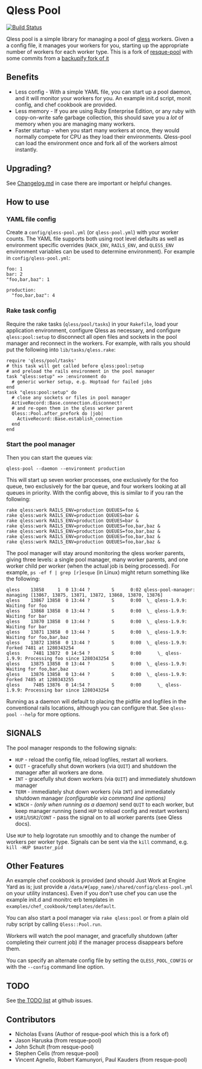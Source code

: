 Qless Pool
===========

[![Build Status](https://secure.travis-ci.org/wr0ngway/qless-pool.png)](http://travis-ci.org/wr0ngway/qless-pool)

Qless pool is a simple library for managing a pool of
[qless](http://github.com/seomoz/qless) workers.  Given a a config file, it
manages your workers for you, starting up the appropriate number of workers for
each worker type.  This is a fork of [resque-pool](https://github.com/nevans/resque-pool) with some commits from a [backupify fork of it](https://github.com/backupify/resque-pool/tree/maintain_count)

Benefits
---------

* Less config - With a simple YAML file, you can start up a pool daemon, and it
  will monitor your workers for you.  An example init.d script, monit config,
  and chef cookbook are provided.
* Less memory - If you are using Ruby Enterprise Edition, or any ruby with
  copy-on-write safe garbage collection, this should save you a *lot* of memory
  when you are managing many workers.
* Faster startup - when you start many workers at once, they would normally
  compete for CPU as they load their environments.  Qless-pool can load the
  environment once and fork all of the workers almost instantly.

Upgrading?
-----------

See
[Changelog.md](https://github.com/wr0ngway/qless-pool/blob/master/Changelog.md)
in case there are important or helpful changes.

How to use
-----------

### YAML file config

Create a `config/qless-pool.yml` (or `qless-pool.yml`) with your worker
counts.  The YAML file supports both using root level defaults as well as
environment specific overrides (`RACK_ENV`, `RAILS_ENV`, and `QLESS_ENV`
environment variables can be used to determine environment).  For example in
`config/qless-pool.yml`:

    foo: 1
    bar: 2
    "foo,bar,baz": 1

    production:
      "foo,bar,baz": 4

### Rake task config

Require the rake tasks (`qless/pool/tasks`) in your `Rakefile`, load your
application environment, configure Qless as necessary, and configure
`qless:pool:setup` to disconnect all open files and sockets in the pool
manager and reconnect in the workers.  For example, with rails you should put
the following into `lib/tasks/qless.rake`:

    require 'qless/pool/tasks'
    # this task will get called before qless:pool:setup
    # and preload the rails environment in the pool manager
    task "qless:setup" => :environment do
      # generic worker setup, e.g. Hoptoad for failed jobs
    end
    task "qless:pool:setup" do
      # close any sockets or files in pool manager
      ActiveRecord::Base.connection.disconnect!
      # and re-open them in the qless worker parent
      Qless::Pool.after_prefork do |job|
        ActiveRecord::Base.establish_connection
      end
    end

### Start the pool manager

Then you can start the queues via:

    qless-pool --daemon --environment production

This will start up seven worker processes, one exclusively for the foo queue,
two exclusively for the bar queue, and four workers looking at all queues in
priority.  With the config above, this is similar to if you ran the following:

    rake qless:work RAILS_ENV=production QUEUES=foo &
    rake qless:work RAILS_ENV=production QUEUES=bar &
    rake qless:work RAILS_ENV=production QUEUES=bar &
    rake qless:work RAILS_ENV=production QUEUES=foo,bar,baz &
    rake qless:work RAILS_ENV=production QUEUES=foo,bar,baz &
    rake qless:work RAILS_ENV=production QUEUES=foo,bar,baz &
    rake qless:work RAILS_ENV=production QUEUES=foo,bar,baz &

The pool manager will stay around monitoring the qless worker parents, giving
three levels: a single pool manager, many worker parents, and one worker child
per worker (when the actual job is being processed).  For example, `ps -ef f |
grep [r]esque` (in Linux) might return something like the following:

    qless    13858     1  0 13:44 ?        S      0:02 qless-pool-manager: managing [13867, 13875, 13871, 13872, 13868, 13870, 13876]
    qless    13867 13858  0 13:44 ?        S      0:00  \_ qless-1.9.9: Waiting for foo
    qless    13868 13858  0 13:44 ?        S      0:00  \_ qless-1.9.9: Waiting for bar
    qless    13870 13858  0 13:44 ?        S      0:00  \_ qless-1.9.9: Waiting for bar
    qless    13871 13858  0 13:44 ?        S      0:00  \_ qless-1.9.9: Waiting for foo,bar,baz
    qless    13872 13858  0 13:44 ?        S      0:00  \_ qless-1.9.9: Forked 7481 at 1280343254
    qless     7481 13872  0 14:54 ?        S      0:00      \_ qless-1.9.9: Processing foo since 1280343254
    qless    13875 13858  0 13:44 ?        S      0:00  \_ qless-1.9.9: Waiting for foo,bar,baz
    qless    13876 13858  0 13:44 ?        S      0:00  \_ qless-1.9.9: Forked 7485 at 1280343255
    qless     7485 13876  0 14:54 ?        S      0:00      \_ qless-1.9.9: Processing bar since 1280343254

Running as a daemon will default to placing the pidfile and logfiles in the
conventional rails locations, although you can configure that.  See
`qless-pool --help` for more options.

SIGNALS
-------

The pool manager responds to the following signals:

* `HUP`   - reload the config file, reload logfiles, restart all workers.
* `QUIT`  - gracefully shut down workers (via `QUIT`) and shutdown the manager
  after all workers are done.
* `INT`   - gracefully shut down workers (via `QUIT`) and immediately shutdown manager
* `TERM`  - immediately shut down workers (via `INT`) and immediately shutdown manager
  _(configurable via command line options)_
* `WINCH` - _(only when running as a daemon)_ send `QUIT` to each worker, but
  keep manager running (send `HUP` to reload config and restart workers)
* `USR1`/`USR2`/`CONT` - pass the signal on to all worker parents (see Qless docs).

Use `HUP` to help logrotate run smoothly and to change the number of workers
per worker type.  Signals can be sent via the `kill` command, e.g.
`kill -HUP $master_pid`

Other Features
--------------

An example chef cookbook is provided (and should Just Work at Engine Yard as
is; just provide a `/data/#{app_name}/shared/config/qless-pool.yml` on your
utility instances).  Even if you don't use chef you can use the example init.d
and monitrc erb templates in `examples/chef_cookbook/templates/default`.

You can also start a pool manager via `rake qless:pool` or from a plain old
ruby script by calling `Qless::Pool.run`.

Workers will watch the pool manager, and gracefully shutdown (after completing
their current job) if the manager process disappears before them.

You can specify an alternate config file by setting the `QLESS_POOL_CONFIG` or
with the `--config` command line option.

TODO
-----

See [the TODO list](https://github.com/wr0ngway/qless-pool/issues) at github issues.

Contributors
-------------

* Nicholas Evans (Author of resque-pool which this is a fork of)
* Jason Haruska (from resque-pool)
* John Schult (from resque-pool)
* Stephen Celis (from resque-pool)
* Vincent Agnello, Robert Kamunyori, Paul Kauders (from resque-pool)

